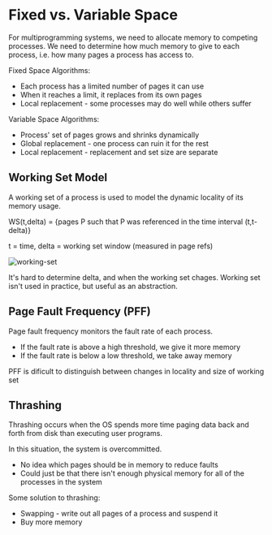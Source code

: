 # Fixed vs. Variable Space
For multiprogramming systems, we need to allocate memory to competing processes. We need to determine how much memory to give to each process, i.e. how many pages a process has access to.

Fixed Space Algorithms:
* Each process has a limited number of pages it can use
* When it reaches a limit, it replaces from its own pages
* Local replacement - some processes may do well while others suffer

Variable Space Algorithms:
* Process' set of pages grows and shrinks dynamically
* Global replacement - one process can ruin it for the rest
* Local replacement - replacement and set size are separate

## Working Set Model
A working set of a process is used to model the dynamic locality of its memory usage.

WS(t,delta) = {pages P such that P was referenced in the time interval (t,t-delta)}

t = time, delta = working set window (measured in page refs)

![working-set](working-set.png)

It's hard to determine delta, and when the working set chages. Working set isn't used in practice, but useful as an abstraction.

## Page Fault Frequency (PFF)
Page fault frequency monitors the fault rate of each process.
* If the fault rate is above a high threshold, we give it more memory
* If the fault rate is below a low threshold, we take away memory

PFF is dificult to distinguish between changes in locality and size of working set

## Thrashing
Thrashing occurs when the OS spends more time paging data back and forth from disk than executing user programs.

In this situation, the system is overcommitted.
* No idea which pages should be in memory to reduce faults
* Could just be that there isn't enough physical memory for all of the processes in the system

Some solution to thrashing:
* Swapping - write out all pages of a process and suspend it
* Buy more memory

